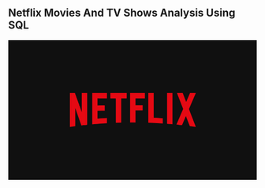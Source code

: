 ## Netflix Movies And TV Shows Analysis Using SQL

![](https://github.com/Shaikh-areeb/Netflix_Analysis-SQL/blob/main/Netflix%20logo.jpg)
